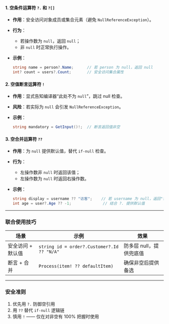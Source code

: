 #### 1. ​**​空条件运算符 `?.` 和 `?[]`​**​

- ​**​作用​**​：安全访问对象成员或集合元素（避免 `NullReferenceException`）。
- ​**​行为​**​：
    - 若操作数为 `null`，返回 `null`；
    - 非 `null` 时正常执行操作。
- ​**​示例​**​：
    
    ```c#
    string name = person?.Name;      // 若 person 为 null，返回 null
    int? count = users?.Count;       // 安全访问集合属性
    ```
    

#### 2. ​**​空值断言运算符 `!`​**​

- ​**​作用​**​：显式告知编译器“此处不为 `null`”，跳过 null 检查。
- ​**​风险​**​：若实际为 `null` 会引发 `NullReferenceException`。
- ​**​示例​**​：
    
    ```c#
    string mandatory = GetInput()!;  // 断言返回值非空
    ```
    

#### 3. ​**​空合并运算符 `??`​**​

- ​**​作用​**​：为 `null` 提供默认值，替代 `if-null` 检查。
- ​**​行为​**​：
    - 左操作数非 `null` 时返回该值；
    - 左操作数为 `null` 时返回右操作数。
- ​**​示例​**​：
    
    ```c#
    string display = username ?? "访客";    // 若 username 为 null，返回"访客"
    int age = user?.Age ?? -1;              // 结合 ?. 提供默认值
    ```
    

---

### ​**​联合使用技巧​**​

|场景|示例|效果|
|---|---|---|
|安全访问 + 默认值|`string id = order?.Customer?.Id ?? "N/A"`|防多层 null，提供兜底值|
|断言 + 合并|`Process(item! ?? defaultItem)`|确保非空后提供备选|

---

### ​**​安全准则​**​

1. 优先用 `?.` 防御空引用
2. 用 `??` 替代 `if-null` 逻辑链
3. 慎用 `!` —— 仅在对非空有 100% 把握时使用
